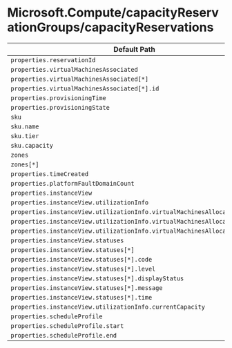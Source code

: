# Microsoft.Compute/capacityReservationGroups/capacityReservations

| Default Path | Alias |
|---|---|
| `properties.reservationId` | `Microsoft.Compute/capacityReservationGroups/capacityReservations/reservationId` |
| `properties.virtualMachinesAssociated` | `Microsoft.Compute/capacityReservationGroups/capacityReservations/virtualMachinesAssociated` |
| `properties.virtualMachinesAssociated[*]` | `Microsoft.Compute/capacityReservationGroups/capacityReservations/virtualMachinesAssociated[*]` |
| `properties.virtualMachinesAssociated[*].id` | `Microsoft.Compute/capacityReservationGroups/capacityReservations/virtualMachinesAssociated[*].id` |
| `properties.provisioningTime` | `Microsoft.Compute/capacityReservationGroups/capacityReservations/provisioningTime` |
| `properties.provisioningState` | `Microsoft.Compute/capacityReservationGroups/capacityReservations/provisioningState` |
| `sku` | `Microsoft.Compute/capacityReservationGroups/capacityReservations/sku` |
| `sku.name` | `Microsoft.Compute/capacityReservationGroups/capacityReservations/sku.name` |
| `sku.tier` | `Microsoft.Compute/capacityReservationGroups/capacityReservations/sku.tier` |
| `sku.capacity` | `Microsoft.Compute/capacityReservationGroups/capacityReservations/sku.capacity` |
| `zones` | `Microsoft.Compute/capacityReservationGroups/capacityReservations/zones` |
| `zones[*]` | `Microsoft.Compute/capacityReservationGroups/capacityReservations/zones[*]` |
| `properties.timeCreated` | `Microsoft.Compute/capacityReservationGroups/capacityReservations/timeCreated` |
| `properties.platformFaultDomainCount` | `Microsoft.Compute/capacityReservationGroups/capacityReservations/platformFaultDomainCount` |
| `properties.instanceView` | `Microsoft.Compute/capacityReservationGroups/capacityReservations/instanceView` |
| `properties.instanceView.utilizationInfo` | `Microsoft.Compute/capacityReservationGroups/capacityReservations/instanceView.utilizationInfo` |
| `properties.instanceView.utilizationInfo.virtualMachinesAllocated` | `Microsoft.Compute/capacityReservationGroups/capacityReservations/instanceView.utilizationInfo.virtualMachinesAllocated` |
| `properties.instanceView.utilizationInfo.virtualMachinesAllocated[*]` | `Microsoft.Compute/capacityReservationGroups/capacityReservations/instanceView.utilizationInfo.virtualMachinesAllocated[*]` |
| `properties.instanceView.utilizationInfo.virtualMachinesAllocated[*].id` | `Microsoft.Compute/capacityReservationGroups/capacityReservations/instanceView.utilizationInfo.virtualMachinesAllocated[*].id` |
| `properties.instanceView.statuses` | `Microsoft.Compute/capacityReservationGroups/capacityReservations/instanceView.statuses` |
| `properties.instanceView.statuses[*]` | `Microsoft.Compute/capacityReservationGroups/capacityReservations/instanceView.statuses[*]` |
| `properties.instanceView.statuses[*].code` | `Microsoft.Compute/capacityReservationGroups/capacityReservations/instanceView.statuses[*].code` |
| `properties.instanceView.statuses[*].level` | `Microsoft.Compute/capacityReservationGroups/capacityReservations/instanceView.statuses[*].level` |
| `properties.instanceView.statuses[*].displayStatus` | `Microsoft.Compute/capacityReservationGroups/capacityReservations/instanceView.statuses[*].displayStatus` |
| `properties.instanceView.statuses[*].message` | `Microsoft.Compute/capacityReservationGroups/capacityReservations/instanceView.statuses[*].message` |
| `properties.instanceView.statuses[*].time` | `Microsoft.Compute/capacityReservationGroups/capacityReservations/instanceView.statuses[*].time` |
| `properties.instanceView.utilizationInfo.currentCapacity` | `Microsoft.Compute/capacityReservationGroups/capacityReservations/instanceView.utilizationInfo.currentCapacity` |
| `properties.scheduleProfile` | `Microsoft.Compute/capacityReservationGroups/capacityReservations/scheduleProfile` |
| `properties.scheduleProfile.start` | `Microsoft.Compute/capacityReservationGroups/capacityReservations/scheduleProfile.start` |
| `properties.scheduleProfile.end` | `Microsoft.Compute/capacityReservationGroups/capacityReservations/scheduleProfile.end` |

